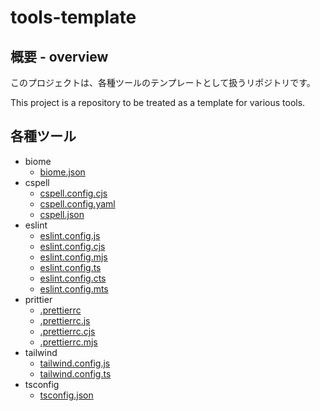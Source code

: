# tools-template

## 概要 - overview
このプロジェクトは、各種ツールのテンプレートとして扱うリポジトリです。

This project is a repository to be treated as a template for various tools.

## 各種ツール
- biome
    - [biome.json](./biome/biome.json)
- cspell
    - [cspell.config.cjs](./cspell/cspell.config.cjs)
    - [cspell.config.yaml](./cspell/cspell.config.yaml)
    - [cspell.json](./cspell/cspell.json)
- eslint
    - [eslint.config.js](./eslint/eslint.config.js)
    - [eslint.config.cjs](./eslint/eslint.config.cjs)
    - [eslint.config.mjs](./eslint/eslint.config.mjs)
    - [eslint.config.ts](./eslint/eslint.config.ts)
    - [eslint.config.cts](./eslint/eslint.config.cts)
    - [eslint.config.mts](./eslint/eslint.config.mts)
- prittier
    - [.prettierrc](./prettier/.prettierrc)
    - [.prettierrc.js](./prettier/.prettierrc.js)
    - [.prettierrc.cjs](./prettier/.prettierrc.cjs)
    - [.prettierrc.mjs](./prettier/.prettierrc.mjs)
- tailwind
    - [tailwind.config.js](./tailwind/tailwind.config.js)
    - [tailwind.config.ts](./tailwind/tailwind.config.ts)
- tsconfig
    - [tsconfig.json](./tsconfig/tsconfig.json)